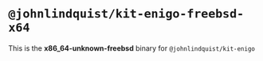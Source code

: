 # `@johnlindquist/kit-enigo-freebsd-x64`

This is the **x86_64-unknown-freebsd** binary for `@johnlindquist/kit-enigo`
